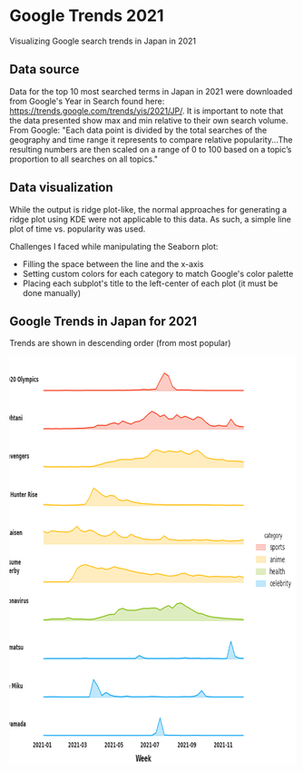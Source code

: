 # Google Trends 2021
Visualizing Google search trends in Japan in 2021

## Data source
Data for the top 10 most searched terms in Japan in 2021 were downloaded from Google's Year in Search found here: https://trends.google.com/trends/yis/2021/JP/.
It is important to note that the data presented show max and min relative to their own search volume. From Google: "Each data point is divided by the total searches of the geography and time range it represents to compare relative popularity...The resulting numbers are then scaled on a range of 0 to 100 based on a topic’s proportion to all searches on all topics."

## Data visualization
While the output is ridge plot-like, the normal approaches for generating a ridge plot using KDE were not applicable to this data. As such, a simple line plot of time vs. popularity was used.

Challenges I faced while manipulating the Seaborn plot:
- Filling the space between the line and the x-axis
- Setting custom colors for each category to match Google's color palette
- Placing each subplot's title to the left-center of each plot (it must be done manually)

## Google Trends in Japan for 2021
Trends are shown in descending order (from most popular)
<p align="left"><img src="visualization.png" alt="visualization" width="834" height="720"/>
